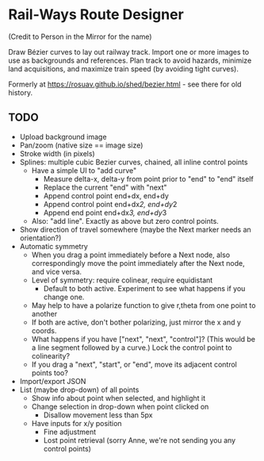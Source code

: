 Rail-Ways Route Designer
========================

(Credit to Person in the Mirror for the name)

Draw Bézier curves to lay out railway track. Import one or more images to use
as backgrounds and references. Plan track to avoid hazards, minimize land
acquisitions, and maximize train speed (by avoiding tight curves).

Formerly at https://rosuav.github.io/shed/bezier.html - see there for old history.

## TODO

* Upload background image
* Pan/zoom (native size == image size)
* Stroke width (in pixels)
* Splines: multiple cubic Bezier curves, chained, all inline control points
  - Have a simple UI to "add curve"
    - Measure delta-x, delta-y from point prior to "end" to "end" itself
    - Replace the current "end" with "next"
    - Append control point end+dx, end+dy
    - Append control point end+dx*2, end+dy*2
    - Append end point end+dx*3, end+dy*3
  - Also: "add line". Exactly as above but zero control points.
* Show direction of travel somewhere (maybe the Next marker needs an orientation?)
* Automatic symmetry
  - When you drag a point immediately before a Next node, also correspondingly move
    the point immediately after the Next node, and vice versa.
  - Level of symmetry: require colinear, require equidistant
    - Default to both active. Experiment to see what happens if you change one.
  - May help to have a polarize function to give r,theta from one point to another
  - If both are active, don't bother polarizing, just mirror the x and y coords.
  - What happens if you have ["next", "next", "control"]? (This would be a line
    segment followed by a curve.) Lock the control point to colinearity?
  - If you drag a "next", "start", or "end", move its adjacent control points too?
* Import/export JSON
* List (maybe drop-down) of all points
  - Show info about point when selected, and highlight it
  - Change selection in drop-down when point clicked on
    - Disallow movement less than 5px
  - Have inputs for x/y position
    - Fine adjustment
    - Lost point retrieval (sorry Anne, we're not sending you any control points)
